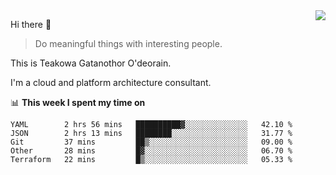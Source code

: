<img align="right" src="https://github-readme-stats.vercel.app/api?username=Teakowa&show_icons=true&icon_color=2f80ed&text_color=718096&bg_color=ffffff&hide_title=true" />

Hi there 👋

> Do meaningful things with interesting people.

This is Teakowa Gatanothor O'deorain.

I'm a cloud and platform architecture consultant.

📊 **This week I spent my time on**
<!--START_SECTION:waka-->
```text
YAML        2 hrs 56 mins   ██████████▓░░░░░░░░░░░░░░   42.10 % 
JSON        2 hrs 13 mins   ████████░░░░░░░░░░░░░░░░░   31.77 % 
Git         37 mins         ██▒░░░░░░░░░░░░░░░░░░░░░░   09.00 % 
Other       28 mins         █▓░░░░░░░░░░░░░░░░░░░░░░░   06.70 % 
Terraform   22 mins         █▒░░░░░░░░░░░░░░░░░░░░░░░   05.33 % 
```
<!--END_SECTION:waka-->

